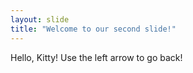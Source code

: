 ```yaml
---
layout: slide
title: "Welcome to our second slide!"
---
```

Hello, Kitty!
Use the left arrow to go back!

